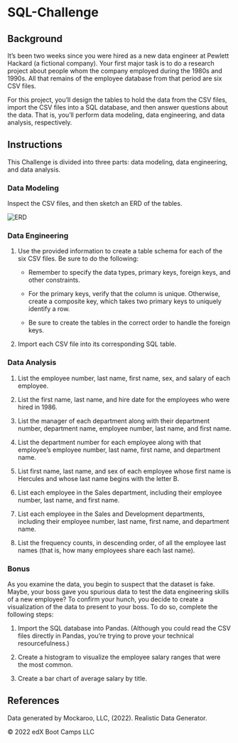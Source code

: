 # SQL-Challenge

## Background
It’s been two weeks since you were hired as a new data engineer at Pewlett Hackard (a fictional company). Your first major task is to do a research project about people whom the company employed during the 1980s and 1990s. All that remains of the employee database from that period are six CSV files.

For this project, you’ll design the tables to hold the data from the CSV files, import the CSV files into a SQL database, and then answer questions about the data. That is, you’ll perform data modeling, data engineering, and data analysis, respectively.

## Instructions
This Challenge is divided into three parts: data modeling, data engineering, and data analysis.

### Data Modeling
Inspect the CSV files, and then sketch an ERD of the tables.

![ERD](https://user-images.githubusercontent.com/112406455/202771425-f43132ad-5e59-4a74-8fb4-43b348741936.png)

### Data Engineering
1. Use the provided information to create a table schema for each of the six CSV files. Be sure to do the following:

      * Remember to specify the data types, primary keys, foreign keys, and other constraints.

      * For the primary keys, verify that the column is unique. Otherwise, create a composite key, which takes two primary keys to uniquely identify a row.

      * Be sure to create the tables in the correct order to handle the foreign keys.

2. Import each CSV file into its corresponding SQL table.

### Data Analysis

1. List the employee number, last name, first name, sex, and salary of each employee.

2. List the first name, last name, and hire date for the employees who were hired in 1986.

3. List the manager of each department along with their department number, department name, employee number, last name, and first name.

4. List the department number for each employee along with that employee’s employee number, last name, first name, and department name.

5. List first name, last name, and sex of each employee whose first name is Hercules and whose last name begins with the letter B.

6. List each employee in the Sales department, including their employee number, last name, and first name.

7. List each employee in the Sales and Development departments, including their employee number, last name, first name, and department name.

8. List the frequency counts, in descending order, of all the employee last names (that is, how many employees share each last name).

### Bonus

As you examine the data, you begin to suspect that the dataset is fake. Maybe, your boss gave you spurious data to test the data engineering skills of a new employee? To confirm your hunch, you decide to create a visualization of the data to present to your boss. To do so, complete the following steps:

1. Import the SQL database into Pandas. (Although you could read the CSV files directly in Pandas, you’re trying to prove your technical resourcefulness.)

2. Create a histogram to visualize the employee salary ranges that were the most common.

3. Create a bar chart of average salary by title.

## References
Data generated by Mockaroo, LLC, (2022). Realistic Data Generator.

© 2022 edX Boot Camps LLC
